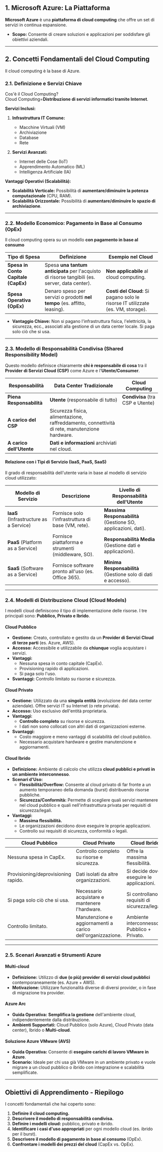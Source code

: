 
## 1. Microsoft Azure: La Piattaforma

**Microsoft Azure** è una **piattaforma di cloud computing** che offre un set di servizi in continua espansione.
- **Scopo:** Consente di creare soluzioni e applicazioni per soddisfare gli obiettivi aziendali.

---

## 2. Concetti Fondamentali del Cloud Computing

Il cloud computing è la base di Azure.

### 2.1. Definizione e Servizi Chiave

Cos'è il Cloud Computing?
Cloud Computing=**Distribuzione di servizi informatici tramite Internet**.

**Servizi Inclusi:**

1. **Infrastruttura IT Comune:**
    - Macchine Virtuali (VM)
    - Archiviazione
    - Database
    - Rete
        
2. **Servizi Avanzati:**
    - Internet delle Cose (IoT)
    - Apprendimento Automatico (ML)
    - Intelligenza Artificiale (IA)

**Vantaggi Operativi (Scalabilità):**

- **Scalabilità Verticale:** Possibilità di **aumentare/diminuire la potenza computazionale** (CPU, RAM).
- **Scalabilità Orizzontale:** Possibilità di **aumentare/diminuire lo spazio di archiviazione**.

---

### 2.2. Modello Economico: Pagamento in Base al Consumo (OpEx)

Il cloud computing opera su un modello **con pagamento in base al consumo**

|Tipo di Spesa|Definizione|Esempio nel Cloud|
|---|---|---|
|**Spesa in Conto Capitale (CapEx)**|Spesa **una tantum anticipata** per l'acquisto di risorse tangibili (es. server, data center).|**Non applicabile** al cloud computing.|
|**Spesa Operativa (OpEx)**|Denaro speso per servizi o prodotti **nel tempo** (es. affitto, leasing).|**Costi del Cloud:** Si pagano solo le risorse IT utilizzate (es. VM, storage).|

- **Vantaggio Chiave:** Non si pagano l'infrastruttura fisica, l'elettricità, la sicurezza, ecc., associati alla gestione di un data center locale. Si paga solo ciò che si usa.

---

### 2.3. Modello di Responsabilità Condivisa (Shared Responsibility Model)

Questo modello definisce chiaramente **chi è responsabile di cosa** tra il **Provider di Servizi Cloud (CSP)** come Azure e l'**Utente/Consumer**.

| Responsabilità           | Data Center Tradizionale                                                                      | Cloud Computing                  |
| ------------------------ | --------------------------------------------------------------------------------------------- | -------------------------------- |
| **Piena Responsabilità** | **Utente** (responsabile di tutto)                                                            | **Condivisa** (tra CSP e Utente) |
| **A carico del CSP**     | Sicurezza fisica, alimentazione, raffreddamento, connettività di rete, manutenzione hardware. |                                  |
| **A carico dell'Utente** | **Dati e informazioni** archiviati nel cloud.                                                 |                                  |

#### Relazione con i Tipi di Servizio (IaaS, PaaS, SaaS)

Il grado di responsabilità dell'utente varia in base al modello di servizio cloud utilizzato:

|Modello di Servizio|Descrizione|Livello di Responsabilità dell'Utente|
|---|---|---|
|**IaaS** (Infrastructure as a Service)|Fornisce solo l'infrastruttura di base (VM, rete).|**Massima Responsabilità** (Gestione SO, applicazioni, dati).|
|**PaaS** (Platform as a Service)|Fornisce piattaforma e strumenti (middleware, SO).|**Responsabilità Media** (Gestione dati e applicazioni).|
|**SaaS** (Software as a Service)|Fornisce software pronto all'uso (es. Office 365).|**Minima Responsabilità** (Gestione solo di dati e accesso).|

---

### 2.4. Modelli di Distribuzione Cloud (Cloud Models)

I modelli cloud definiscono il tipo di implementazione delle risorse. I tre principali sono: **Pubblico, Privato e Ibrido**.

#### Cloud Pubblico

- **Gestione:** Creato, controllato e gestito da un **Provider di Servizi Cloud di terze parti** (es. Azure, AWS).
- **Accesso:** Accessibile e utilizzabile da **chiunque** voglia acquistare i servizi.
- **Vantaggi:**
    - Nessuna spesa in conto capitale (CapEx).
    - Provisioning rapido di applicazioni.
    - Si paga solo l'uso.
- **Svantaggi:** Controllo limitato su risorse e sicurezza.
 
#### Cloud Privato

- **Gestione:** Utilizzato da una **singola entità** (evoluzione del data center aziendale). Offre servizi IT su Internet (o rete privata).
- **Accesso:** Uso esclusivo dell'entità proprietaria.
- **Vantaggi:**
    - **Controllo completo** su risorse e sicurezza.
    - I dati non sono collocati con altri dati di organizzazioni esterne.
- **Svantaggi:**
    - Costo maggiore e meno vantaggi di scalabilità del cloud pubblico.
    - Necessario acquistare hardware e gestire manutenzione e aggiornamenti.

#### Cloud Ibrido

- **Definizione:** Ambiente di calcolo che utilizza **cloud pubblici e privati in un ambiente interconnesso**.
- **Scenari d'Uso:**
    - **Flessibilità/Overflow:** Consente al cloud privato di far fronte a un aumento temporaneo della domanda (burst) distribuendo risorse pubbliche.
    - **Sicurezza/Conformità:** Permette di scegliere quali servizi mantenere nel cloud pubblico e quali nell'infrastruttura privata per requisiti di sicurezza/legali.
- **Vantaggi:**
    - **Massima flessibilità.**
    - Le organizzazioni decidono dove eseguire le proprie applicazioni.
    - Controllo sui requisiti di sicurezza, conformità o legali.

|Cloud Pubblico|Cloud Privato|Cloud Ibrido|
|---|---|---|
|Nessuna spesa in CapEx.|Controllo completo su risorse e sicurezza.|Offre la massima flessibilità.|
|Provisioning/deprovisioning rapido.|Dati isolati da altre organizzazioni.|Si decide dove eseguire le applicazioni.|
|Si paga solo ciò che si usa.|Necessario acquistare e mantenere l'hardware.|Si controllano i requisiti di sicurezza/legali.|
|Controllo limitato.|Manutenzione e aggiornamenti a carico dell'organizzazione.|Ambiente interconnesso Pubblico + Privato.|

---

### 2.5. Scenari Avanzati e Strumenti Azure

#### Multi-cloud

- **Definizione:** Utilizzo di **due (o più) provider di servizi cloud pubblici** contemporaneamente (es. Azure + AWS).
- **Motivazione:** Utilizzare funzionalità diverse di diversi provider, o in fase di migrazione tra provider.

#### Azure Arc

- **Guida Operativa:** **Semplifica la gestione** dell'ambiente cloud, indipendentemente dalla distribuzione.
- **Ambienti Supportati:** Cloud Pubblico (solo Azure), Cloud Privato (data center), Ibrido o **Multi-cloud**.

#### Soluzione Azure VMware (AVS)

- **Guida Operativa:** Consente di **eseguire carichi di lavoro VMware in Azure**.
- **Scenario:** Ideale per chi usa già VMware in un ambiente privato e vuole migrare a un cloud pubblico o ibrido con integrazione e scalabilità semplificate.

---

## Obiettivi di Apprendimento - Riepilogo

I concetti fondamentali che hai coperto sono:

1. **Definire il cloud computing.**
2. **Descrivere il modello di responsabilità condivisa.**
3. **Definire i modelli cloud:** pubblico, privato e ibrido.
4. **Identificare i casi d'uso appropriati** per ogni modello cloud (es. ibrido per il burst).
5. **Descrivere il modello di pagamento in base al consumo** (OpEx).
6. **Confrontare i modelli dei prezzi del cloud** (CapEx vs. OpEx).